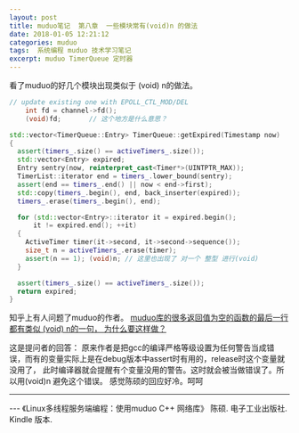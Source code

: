 ```yaml
---
layout: post
title: muduo笔记  第八章  一些模块常有(void)n 的做法
date: 2018-01-05 12:21:12
categories: muduo
tags:  系统编程 muduo 技术学习笔记 
excerpt: muduo TimerQueue 定时器
---
```





看了muduo的好几个模块出现类似于 (void) n的做法。
```c++
// update existing one with EPOLL_CTL_MOD/DEL
    int fd = channel->fd();
    (void)fd;		// 这个地方是什么意思？

```

```c++
std::vector<TimerQueue::Entry> TimerQueue::getExpired(Timestamp now)
{
  assert(timers_.size() == activeTimers_.size());
  std::vector<Entry> expired;
  Entry sentry(now, reinterpret_cast<Timer*>(UINTPTR_MAX));
  TimerList::iterator end = timers_.lower_bound(sentry);
  assert(end == timers_.end() || now < end->first);
  std::copy(timers_.begin(), end, back_inserter(expired));
  timers_.erase(timers_.begin(), end);

  for (std::vector<Entry>::iterator it = expired.begin();
      it != expired.end(); ++it)
  {
    ActiveTimer timer(it->second, it->second->sequence());
    size_t n = activeTimers_.erase(timer);
    assert(n == 1); (void)n; // 这里也出现了 对一个 整型 进行(void)
  }

  assert(timers_.size() == activeTimers_.size());
  return expired;
}

```

知乎上有人问题了muduo的作者。
[muduo库的很多返回值为空的函数的最后一行都有类似 (void) n的一句， 为什么要这样做？](https://www.zhihu.com/question/24311085)

这是提问者的回答：
原来作者是把gcc的编译严格等级设置为任何警告当成错误，而有的变量实际上是在debug版本中assert时有用的，release时这个变量就没用了， 此时编译器就会提醒有个变量没用的警告。这时就会被当做错误了。所以用(void)n 避免这个错误。 感觉陈硕的回应好冷。呵呵
 

---
 \--- 《Linux多线程服务端编程：使用muduo C++ 网络库》 陈硕. 电子工业出版社. Kindle 版本.






